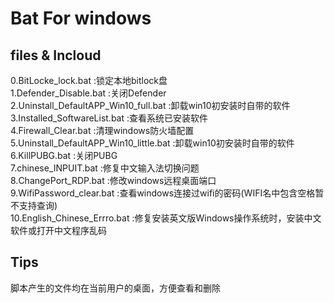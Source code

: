 # Bat For windows

## files & Incloud

0.BitLocke_lock.bat :锁定本地bitlock盘  
1.Defender_Disable.bat :关闭Defender   
2.Uninstall_DefaultAPP_Win10_full.bat :卸载win10初安装时自带的软件   
3.Installed_SoftwareList.bat :查看系统已安装软件   
4.Firewall_Clear.bat :清理windows防火墙配置   
5.Uninstall_DefaultAPP_Win10_little.bat :卸载win10初安装时自带的软件  
6.KillPUBG.bat :关闭PUBG   
7.chinese_INPUIT.bat :修复中文输入法切换问题  
8.ChangePort_RDP.bat :修改windows远程桌面端口  
9.WifiPassword_clear.bat :查看windows连接过wifi的密码(WIFI名中包含空格暂不支持查询)  
10.English_Chinese_Errro.bat :修复安装英文版Windows操作系统时，安装中文软件或打开中文程序乱码

## Tips
脚本产生的文件均在当前用户的桌面，方便查看和删除

